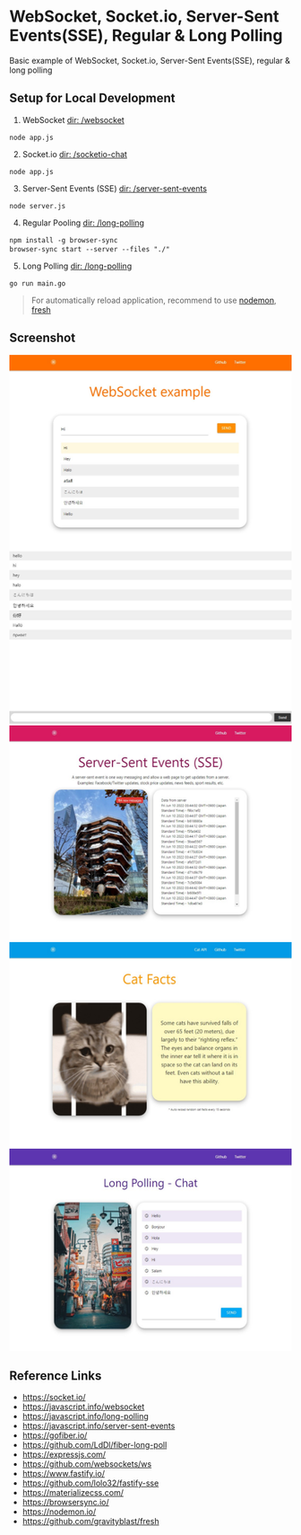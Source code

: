 # WebSocket, Socket.io, Server-Sent Events(SSE), Regular & Long Polling

Basic example of WebSocket, Socket.io, Server-Sent Events(SSE), regular &amp; long polling

## Setup for Local Development

1. WebSocket [dir: /websocket](/websocket)

```
node app.js
```

2. Socket.io [dir: /socketio-chat](/socketio-chat)

```
node app.js
```

3. Server-Sent Events (SSE) [dir: /server-sent-events](/server-sent-events)
```
node server.js
```

4. Regular Pooling [dir: /long-polling](/long-polling)
```
npm install -g browser-sync
browser-sync start --server --files "./"
```

5. Long Polling [dir: /long-polling](/long-polling)
```
go run main.go
```

> For automatically reload application, recommend to use [nodemon](https://nodemon.io/), [fresh](https://github.com/gravityblast/fresh)

## Screenshot
![](/websocket-ss.jpg)
![](/socketio-chat-ss.jpg)
![](/sse-ss.jpg)
![](/regular-polling-ss.jpg)
![](/long-polling-ss.jpg)

## Reference Links

- https://socket.io/
- https://javascript.info/websocket
- https://javascript.info/long-polling
- https://javascript.info/server-sent-events
- https://gofiber.io/
- https://github.com/LdDl/fiber-long-poll
- https://expressjs.com/
- https://github.com/websockets/ws
- https://www.fastify.io/
- https://github.com/lolo32/fastify-sse
- https://materializecss.com/
- https://browsersync.io/
- https://nodemon.io/
- https://github.com/gravityblast/fresh
